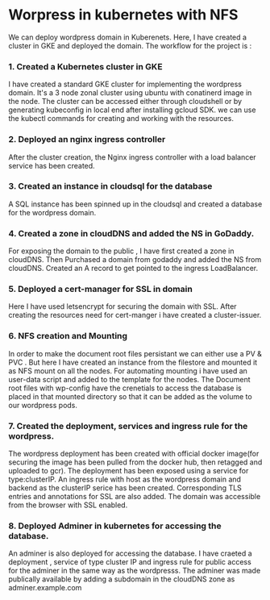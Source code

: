 # Worpress in kubernetes with NFS

We can deploy wordpress domain in Kuberenets. Here, I have created a cluster in GKE and deployed the domain.  The workflow for the project is :
### 1. Created a Kubernetes cluster in GKE 

I have created a standard GKE cluster for implementing the wordpress domain. It's a 3 node zonal cluster using ubuntu  with conatinerd image in the node. 
The cluster can be accessed either through cloudshell or by generating kubeconfig in local end after installing gcloud SDK. we can use the kubectl commands for creating and working with the resources.

### 2. Deployed an nginx ingress controller
After the cluster creation, the Nginx ingress controller with a load balancer service has been created.


### 3. Created an instance in cloudsql for the database
A SQL instance has been spinned up in the cloudsql and created a database for the wordpress domain.

### 4. Created a zone in cloudDNS and added the NS in GoDaddy.
For exposing the domain to the public , I have first created a zone in cloudDNS. Then Purchased a domain from godaddy and added the NS from cloudDNS. Created an A record to get pointed to the ingress LoadBalancer.

### 5. Deployed a cert-manager for SSL in domain
Here I have used letsencrypt for securing the domain with SSL. After creating the resources need for cert-manger i have created a cluster-issuer.

### 6. NFS creation and Mounting
In order to make the document root files persistant we can either use a PV & PVC . But here I have created an instance from the filestore and mounted it as NFS mount on all the nodes. For automating mounting i have used an user-data script and added to the template for the nodes. The Document root files with wp-config have the crenetials to access the database is placed in that mounted directory so that it can be added as the volume to our wordpress pods.

### 7. Created the deployment, services and ingress rule for the wordpress.
The wordpress deployment has been created with official docker image(for securing the image has been pulled from the docker hub, then retagged and uploaded to gcr). The deployment has been exposed using a service for type:clusterIP. An ingress rule with host as the wordpress domain and backend as the clusterIP serice has been created. Corresponding TLS entries and annotations for SSL are also added.
The domain was accessible from the browser with SSL enabled.

### 8. Deployed Adminer in kubernetes for accessing the database.

An adminer is also deployed for accessing the database. I have craeted a deployment , service of type cluster IP and ingress rule for public access for the adminer in the same way as the wordpresss. The adminer was made publically available by adding a subdomain in the cloudDNS zone as adminer.example.com
